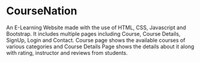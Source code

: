 # CourseNation
An E-Learning Website made with the use of HTML, CSS, Javascript and Bootstrap.
It includes multiple pages including Course, Course Details, SignUp, Login and Contact.
Course page shows the available courses of various categories and Course Details Page shows the details about it along with rating, instructor and reviews from students.
